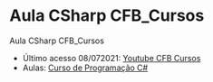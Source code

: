 ﻿# Aula CSharp CFB_Cursos
 Aula CSharp CFB_Cursos
 - Último acesso 08/072021: [Youtube CFB Cursos](https://www.youtube.com/c/cfbcursos)
 - Aulas: [Curso de Programação C#](https://www.youtube.com/watch?v=dVzJ3bx68FA&list=PLx4x_zx8csUglgKTmgfVFEhWWBQCasNGi&ab_channel=CFBCursos)
